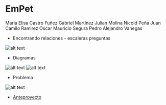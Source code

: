 # EmPet
[ideas]: https://github.com/pavanegasg/Sistemas-Embebidos/blob/master/ideas.png
[diagrama1]: https://github.com/pavanegasg/Sistemas-Embebidos/blob/master/diagrama1.jpeg
[diagrama2]: https://github.com/pavanegasg/Sistemas-Embebidos/blob/master/diagrama2.jpeg
[problema]: https://github.com/pavanegasg/Sistemas-Embebidos/blob/master/problema.png

Maria Elisa Castro Fuñez 
Gabriel Martinez
Julian Molina 
Nicold Peña 
Juan Camilo Ramirez
Oscar Mauricio Segura 
Pedro Alejandro Vanegas 


* Encontrando relaciones - escaleras preguntas 

![alt text][ideas]

* Diagramas 

![alt text][diagrama1]
![alt text][diagrama2]

* Problema 

![alt text][problema]


* [Anteproyecto](https://pages.github.com/) 


